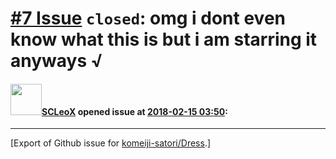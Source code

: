 # [\#7 Issue](https://github.com/komeiji-satori/Dress/issues/7) `closed`: omg i dont even know what this is but i am starring it anyways √

#### <img src="https://avatars.githubusercontent.com/u/13428807?u=348d62e972fd2d07a114c77b4ea1ec82cca46edf&v=4" width="50">[SCLeoX](https://github.com/SCLeoX) opened issue at [2018-02-15 03:50](https://github.com/komeiji-satori/Dress/issues/7):






-------------------------------------------------------------------------------



[Export of Github issue for [komeiji-satori/Dress](https://github.com/komeiji-satori/Dress).]
